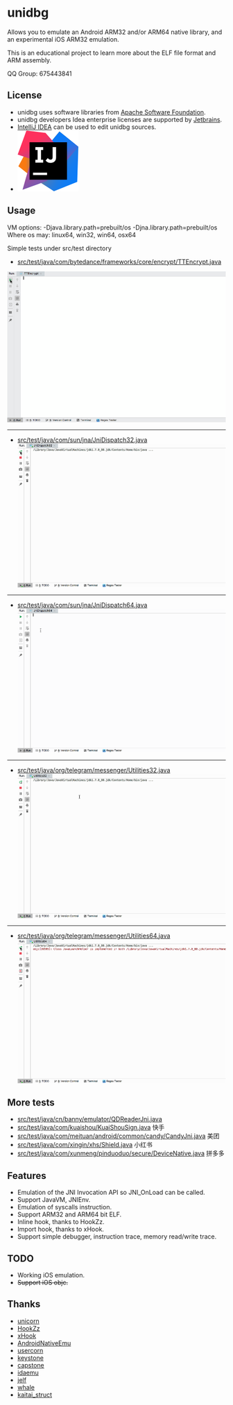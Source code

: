 # unidbg

Allows you to emulate an Android ARM32 and/or ARM64 native library, and an experimental  iOS ARM32 emulation.<br>

This is an educational project to learn more about the ELF file format and ARM assembly.

QQ Group: 675443841

## License
- unidbg uses software libraries from [Apache Software Foundation](http://apache.org). 
- unidbg developers Idea enterprise licenses are supported by [Jetbrains](https://www.jetbrains.com?from=unidbg).
- [IntelliJ IDEA](https://www.jetbrains.com/idea?from=unidbg) can be used to edit unidbg sources.
- ![](assets/idea_logo.svg)

## Usage

VM options: -Djava.library.path=prebuilt/os -Djna.library.path=prebuilt/os  
Where os may: linux64, win32, win64, osx64

Simple tests under src/test directory
- [src/test/java/com/bytedance/frameworks/core/encrypt/TTEncrypt.java](https://github.com/zhkl0228/unidbg/blob/master/src/test/java/com/bytedance/frameworks/core/encrypt/TTEncrypt.java)  

![](assets/TTEncrypt.gif)
***
- [src/test/java/com/sun/jna/JniDispatch32.java](https://github.com/zhkl0228/unidbg/blob/master/src/test/java/com/sun/jna/JniDispatch32.java)  
![](assets/JniDispatch32.gif)
***
- [src/test/java/com/sun/jna/JniDispatch64.java](https://github.com/zhkl0228/unidbg/blob/master/src/test/java/com/sun/jna/JniDispatch64.java)  
![](assets/JniDispatch64.gif)
***
- [src/test/java/org/telegram/messenger/Utilities32.java](https://github.com/zhkl0228/unidbg/blob/master/src/test/java/org/telegram/messenger/Utilities32.java)  
![](assets/Utilities32.gif)
***
- [src/test/java/org/telegram/messenger/Utilities64.java](https://github.com/zhkl0228/unidbg/blob/master/src/test/java/org/telegram/messenger/Utilities64.java)  
![](assets/Utilities64.gif)

## More tests
- [src/test/java/cn/banny/emulator/QDReaderJni.java](https://github.com/zhkl0228/unidbg/blob/master/src/test/java/cn/banny/emulator/QDReaderJni.java)
- [src/test/java/com/kuaishou/KuaiShouSign.java](https://github.com/zhkl0228/unidbg/blob/master/src/test/java/com/kuaishou/KuaiShouSign.java) 快手
- [src/test/java/com/meituan/android/common/candy/CandyJni.java](https://github.com/zhkl0228/unidbg/blob/master/src/test/java/com/meituan/android/common/candy/CandyJni.java) 美团
- [src/test/java/com/xingin/xhs/Shield.java](https://github.com/zhkl0228/unidbg/blob/master/src/test/java/com/xingin/xhs/Shield.java) 小红书
- [src/test/java/com/xunmeng/pinduoduo/secure/DeviceNative.java](https://github.com/zhkl0228/unidbg/blob/master/src/test/java/com/xunmeng/pinduoduo/secure/DeviceNative.java) 拼多多

## Features
- Emulation of the JNI Invocation API so JNI_OnLoad can be called.
- Support JavaVM, JNIEnv.
- Emulation of syscalls instruction.
- Support ARM32 and ARM64 bit ELF.
- Inline hook, thanks to HookZz.
- Import hook, thanks to xHook.
- Support simple debugger, instruction trace, memory read/write trace.

## TODO
- Working iOS emulation.
- ~~Support iOS objc.~~

## Thanks
- [unicorn](https://github.com/unicorn-engine/unicorn)
- [HookZz](https://github.com/jmpews/HookZz)
- [xHook](https://github.com/iqiyi/xHook)
- [AndroidNativeEmu](https://github.com/AeonLucid/AndroidNativeEmu)
- [usercorn](https://github.com/lunixbochs/usercorn)
- [keystone](https://github.com/keystone-engine/keystone)
- [capstone](https://github.com/aquynh/capstone)
- [idaemu](https://github.com/36hours/idaemu)
- [jelf](https://github.com/fornwall/jelf)
- [whale](https://github.com/asLody/whale)
- [kaitai_struct](https://github.com/kaitai-io/kaitai_struct)
